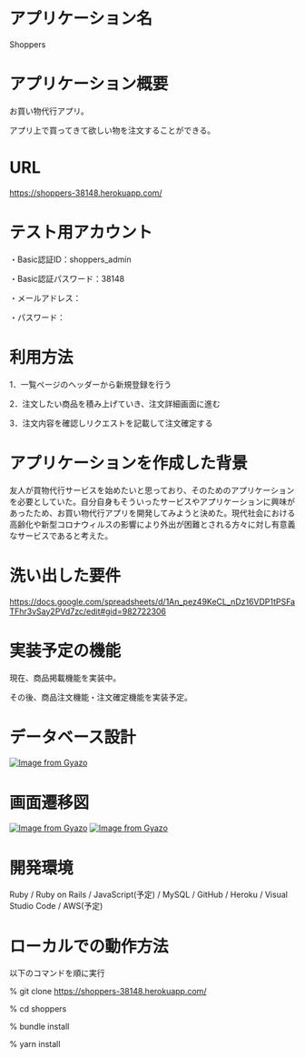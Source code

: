 # アプリケーション名
Shoppers

# アプリケーション概要
お買い物代行アプリ。

アプリ上で買ってきて欲しい物を注文することができる。

# URL
https://shoppers-38148.herokuapp.com/

# テスト用アカウント
・Basic認証ID：shoppers_admin

・Basic認証パスワード：38148

・メールアドレス：

・パスワード：

# 利用方法
1．一覧ページのヘッダーから新規登録を行う

2．注文したい商品を積み上げていき、注文詳細画面に進む

3．注文内容を確認しリクエストを記載して注文確定する

# アプリケーションを作成した背景
友人が買物代行サービスを始めたいと思っており、そのためのアプリケーションを必要としていた。自分自身もそういったサービスやアプリケーションに興味があったため、お買い物代行アプリを開発してみようと決めた。現代社会における高齢化や新型コロナウィルスの影響により外出が困難とされる方々に対し有意義なサービスであると考えた。

# 洗い出した要件
https://docs.google.com/spreadsheets/d/1An_pez49KeCL_nDz16VDP1tPSFaTFhr3vSay2PVd7zc/edit#gid=982722306

<!-- # 実装した機能についての画像やGIFおよびその説明 -->

# 実装予定の機能
現在、商品掲載機能を実装中。

その後、商品注文機能・注文確定機能を実装予定。

# データベース設計

[![Image from Gyazo](https://i.gyazo.com/3ada22eb80bda206e916f41052e26053.png)](https://gyazo.com/3ada22eb80bda206e916f41052e26053)

# 画面遷移図

[![Image from Gyazo](https://i.gyazo.com/8a37894cd7c182f1688b47bf3a98e3cd.png)](https://gyazo.com/8a37894cd7c182f1688b47bf3a98e3cd)
[![Image from Gyazo](https://i.gyazo.com/f5c09859f57dc30bc4cc0d5917a3b19d.png)](https://gyazo.com/f5c09859f57dc30bc4cc0d5917a3b19d)

# 開発環境
Ruby / Ruby on Rails / JavaScript(予定) / MySQL / GitHub / Heroku / Visual Studio Code / AWS(予定)

# ローカルでの動作方法
以下のコマンドを順に実行

% git clone https://shoppers-38148.herokuapp.com/

% cd shoppers

% bundle install

% yarn install

<!-- # 工夫したポイント -->







<!-- 

# テーブル設計

## usersテーブル

| Column             | Type    | Options                   |
| ------------------ | ------- | ------------------------- |
| admin              | boolean | null: false               |
| name               | string  | null: false               |
| kana               | string  | null: false               |
| tel                | string  | null: false               |
| email              | string  | null: false, unique: true |
| encrypted_password | string  | null: false               |

### Association
- has_many :orders

## itemsテーブル

| Column  | Type    | Options     |
| ------- | ------- | ----------- |
| item    | string  | null: false |
| explain | text    | null: false |
| price   | integer | null: false |

### Association
- has_one :order

## ordersテーブル

| Column  | Type       | Options                        |
| ------- | ---------- | ------------------------------ |
| user    | references | null: false, foreign_key: true |
| item    | references | null: false, foreign_key: true |
| request | text       | null: false                    |
| pay_id  | integer    | null: false                    |

### Association
- belongs_to :user
- belongs_to :item
- has_one :address

## addressesテーブル

| Column         | Type       | Options                        |
| -------------- | ---------- | ------------------------------ |
| postal_code    | string     | null: false                    |
| prefecture_id  | integer    | null: false                    |
| city           | string     | null: false                    |
| address_number | string     | null: false                    |
| building       | string     |                                |
| order          | references | null: false, foreign_key: true |

### Association
- belongs_to :order

## postsテーブル

| Column | Type   | Options     |
| ------ | ------ | ----------- |
| title  | string | null: false |
| text   | text   | null: false |
